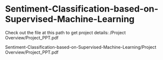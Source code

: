 # Sentiment-Classification-based-on-Supervised-Machine-Learning

Check out the file at this path to get project details:
/Project Overview/Project_PPT.pdf

Sentiment-Classification-based-on-Supervised-Machine-Learning/Project Overview/Project_PPT.pdf

